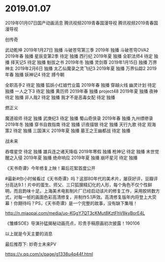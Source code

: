 # 2019.01.07


2019年01月07日国产动画消息
腾讯视频2019青春国漫导视
腾讯视频2019青春国漫导视


创传奇

武动乾坤   2019年1月27日   独播
斗破苍穹第三季   2019年    独播 
斗破苍穹OVA2   2019年春   独播
星辰变第2季  待定   独播
西行纪  2019年夏   独播
全职法师4  待定   独播
择天记5  待定   独播
魁拔之书  2019年冬   独播
灵剑尊  2019年1月15日   独播
万界神主  2019年2月6日   独播
太乙仙魔录之灵飞纪3   2019年夏   独播
万界仙踪2   2019年春   独播
妖神记4   待定
搏今朝

全职高手2  待定   独播
狐妖小红娘竹业篇  2019年春 独播
穿越火线 幽灵计划 待定   独播 
一人之下3  待定   独播
黄历师  2019年春   独播
project48  2019年夏   独播
夜神  待定   独播
非人哉2  待定   独播
我才不是恶毒女配  待定   独播


燃正义

魔道祖师  待定   独播
武庚纪3  待定   独播
蜀山奇侠录  2019年春   独播
九州缥缈录  2019年冬   独播
穿书自救指南  待定   独播
识夜描银  待定   独播
天行九歌  待定
观海策2   待定   独播
三国演义  2019年夏   独播
墓王之王幽都战  待定   独播


战未来

吞噬星空  待定   独播
雄兵连之诸天降临  2019年寒假   独播
枪神记  待定    独播
末世觉醒之入侵  2019年夏    独播
绝命响应  2019年夏    独播
崩坏星河  待定     独播





《天书奇谭》今年修复上映！幕后花絮首度公开

#最新#你小时候看过《天书奇谭》吗？这部80年代的美术片，屡获好评，豆瓣评分高达9.1！片中的蛋生、师父、三只狐狸精幻化的人形，每个角色不仅个性鲜明，而且韵味十足。上海美术电影制片厂已经启动该片的修复工作，采用胶转数方式，对每一帧的画面色彩高清修复，并制作5.1声效。高清修复版年内将登上大荧幕！你期待吗？PS，《天书奇谭》是一个完整的故事，没有缺下集哦！

http://n.miaopai.com/media/uo-KGgY7QT3cKMut8KztFhV8kyBorE4L


《雏蜂SOE》导演孙猛揭秘动画亮点，珍贵手稿原画初次披露！190106



以上就是今天主要的消息


最后推荐下:
妙奇士未来PV

https://v.qq.com/x/page/g1338u4p44f.html


